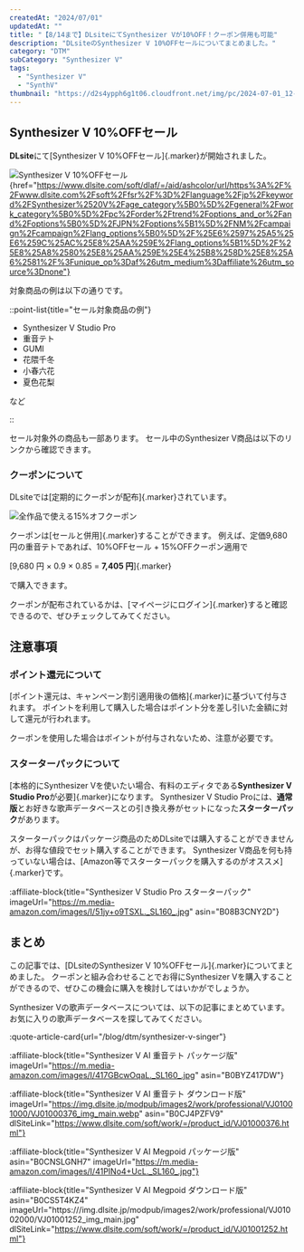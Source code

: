 ```yaml
---
createdAt: "2024/07/01"
updatedAt: ""
title: "【8/14まで】DLsiteにてSynthesizer Vが10%OFF！クーポン併用も可能"
description: "DLsiteのSynthesizer V 10%OFFセールについてまとめました。"
category: "DTM"
subCategory: "Synthesizer V"
tags:
  - "Synthesizer V"
  - "SynthV"
thumbnail: "https://d2s4ypph6g1t06.cloudfront.net/img/pc/2024-07-01_12-31-43_lchz645p.webp"
---
```


## Synthesizer V 10%OFFセール

**DLsite**にて[Synthesizer V 10%OFFセール]{.marker}が開始されました。

![Synthesizer V 10%OFFセール](https://d2s4ypph6g1t06.cloudfront.net/img/pc/2024-07-01_12-31-43_lchz645p.webp){href="https://www.dlsite.com/soft/dlaf/=/aid/ashcolor/url/https%3A%2F%2Fwww.dlsite.com%2Fsoft%2Ffsr%2F%3D%2Flanguage%2Fjp%2Fkeyword%2FSynthesizer%2520V%2Fage_category%5B0%5D%2Fgeneral%2Fwork_category%5B0%5D%2Fpc%2Forder%2Ftrend%2Foptions_and_or%2Fand%2Foptions%5B0%5D%2FJPN%2Foptions%5B1%5D%2FNM%2Fcampaign%2Fcampaign%2Flang_options%5B0%5D%2F%25E6%2597%25A5%25E6%259C%25AC%25E8%25AA%259E%2Flang_options%5B1%5D%2F%25E8%25A8%2580%25E8%25AA%259E%25E4%25B8%258D%25E8%25A6%2581%2F%3Funique_op%3Daf%26utm_medium%3Daffiliate%26utm_source%3Dnone"}

対象商品の例は以下の通りです。

::point-list{title="セール対象商品の例"}

- Synthesizer V Studio Pro
- 重音テト
- GUMI
- 花隈千冬
- 小春六花
- 夏色花梨

など

::

セール対象外の商品も一部あります。
セール中のSynthesizer V商品は以下のリンクから確認できます。

<DtmSynthesizerVDlSiteSearchSale></DtmSynthesizerVDlSiteSearchSale>

### クーポンについて

DLsiteでは[定期的にクーポンが配布]{.marker}されています。

![全作品で使える15%オフクーポン](https://d2s4ypph6g1t06.cloudfront.net/img/pc/dtm_synthesizer-v-dlsite-campaign_coupon.webp)

クーポンは[セールと併用]{.marker}することができます。
例えば、定価9,680円の重音テトであれば、10%OFFセール + 15%OFFクーポン適用で

[9,680 円 × 0.9 × 0.85 = **7,405 円**]{.marker}

で購入できます。

クーポンが配布されているかは、[マイページにログイン]{.marker}すると確認できるので、ぜひチェックしてみてください。

## 注意事項

### ポイント還元について

[ポイント還元は、キャンペーン割引適用後の価格]{.marker}に基づいて付与されます。
ポイントを利用して購入した場合はポイント分を差し引いた金額に対して還元が行われます。

クーポンを使用した場合はポイントが付与されないため、注意が必要です。

### スターターパックについて

[本格的にSynthesizer Vを使いたい場合、有料のエディタである**Synthesizer V Studio Pro**が必要]{.marker}になります。
Synthesizer V Studio Proには、**通常版**とお好きな歌声データベースとの引き換え券がセットになった**スターターパック**があります。

スターターパックはパッケージ商品のためDLsiteでは購入することができませんが、お得な値段でセット購入することができます。
Synthesizer V商品を何も持っていない場合は、[Amazon等でスターターパックを購入するのがオススメ]{.marker}です。

:affiliate-block{title="Synthesizer V Studio Pro スターターパック" imageUrl="https://m.media-amazon.com/images/I/51jy+o9TSXL._SL160_.jpg" asin="B08B3CNY2D"}

## まとめ

この記事では、[DLsiteのSynthesizer V 10%OFFセール]{.marker}についてまとめました。
クーポンと組み合わせることでお得にSynthesizer Vを購入することができるので、ぜひこの機会に購入を検討してはいかがでしょうか。

Synthesizer Vの歌声データベースについては、以下の記事にまとめています。
お気に入りの歌声データベースを探してみてください。

:quote-article-card{url="/blog/dtm/synthesizer-v-singer"}

<DtmSynthesizerVDlSiteSearchSale></DtmSynthesizerVDlSiteSearchSale>

:affiliate-block{title="Synthesizer V AI 重音テト パッケージ版" imageUrl="https://m.media-amazon.com/images/I/417GBcwOqaL._SL160_.jpg" asin="B0BYZ417DW"}

:affiliate-block{title="Synthesizer V AI 重音テト ダウンロード版" imageUrl="https://img.dlsite.jp/modpub/images2/work/professional/VJ01001000/VJ01000376_img_main.webp" asin="B0CJ4PZFV9" dlSiteLink="https://www.dlsite.com/soft/work/=/product_id/VJ01000376.html"}

:affiliate-block{title="Synthesizer V AI Megpoid パッケージ版" asin="B0CNSLGNH7" imageUrl="https://m.media-amazon.com/images/I/41PINo4+UcL._SL160_.jpg"}

:affiliate-block{title="Synthesizer V AI Megpoid ダウンロード版" asin="B0CS5T4KZ4" imageUrl="https:///img.dlsite.jp/modpub/images2/work/professional/VJ01002000/VJ01001252_img_main.jpg" dlSiteLink="https://www.dlsite.com/soft/work/=/product_id/VJ01001252.html"}
